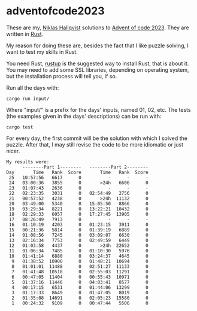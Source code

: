 # adventofcode2023
These are my, [Niklas Hallqvist](https://github.com/niklasha) solutions to
[Advent of code 2023](https://adventofcode.com/2023).
They are written in [Rust](https://rust-lang.org).

My reason for doing these are, besides the fact that I like puzzle solving, I want to test my skills in Rust.

You need Rust, [rustup](https://rustup.rs/) is the suggested way to install Rust, that is about it.
You may need to add some SSL libraries, depending on operating system, but the installation process will tell you, if so.

Run all the days with:
```
cargo run input/
```

Where "input/" is a prefix for the days' inputs, named 01, 02, etc.
The tests (the examples given in the days' descriptions) can be run with:
```
cargo test
```

For every day, the first commit will be the solution with which I solved the puzzle.
After that, I may still revise the code to be more idiomatic or just nicer.


```
My results were:
      --------Part 1--------   --------Part 2--------
Day       Time   Rank  Score       Time   Rank  Score
 25   10:57:56   6617      0          -      -      -
 24   03:00:36   3855      0       >24h   6606      0
 23   01:07:43   2636      0          -      -      -
 22   02:23:35   3031      0   02:54:49   2756      0
 21   00:57:52   4238      0       >24h  11132      0
 20   03:49:00   5340      0   15:05:50   8866      0
 19   03:29:34   8221      0   13:22:21  10432      0
 18   02:29:33   6057      0   17:27:45  13905      0
 17   08:26:49   7913      0          -      -      -
 16   01:10:19   4203      0   01:23:15   3911      0
 15   00:21:36   5814      0   01:39:19   6889      0
 14   01:08:56   7245      0   03:09:07   6630      0
 13   02:16:34   7753      0   02:49:59   6449      0
 12   01:03:58   4437      0       >24h  22652      0
 11   01:06:34   7485      0   01:10:30   5976      0
 10   01:41:14   6880      0   03:24:37   4645      0
  9   01:38:52  10900      0   01:48:21  10694      0
  8   01:01:01  11488      0   02:51:27  11133      0
  7   01:41:48  10518      0   02:55:03  11291      0
  6   00:47:05  11404      0   00:55:43  10971      0
  5   01:37:16  11446      0   04:03:41   8577      0
  4   00:17:15   6531      0   01:44:06  13299      0
  3   01:17:33   8649      0   01:47:05   8019      0
  2   01:35:08  14691      0   02:05:23  15580      0
  1   00:24:32   9109      0   00:47:44   5506      0